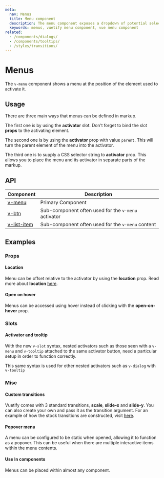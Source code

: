 ```yaml
---
meta:
  nav: Menus
  title: Menu component
  description: The menu component exposes a dropdown of potential selections or actions that the user can make.
  keywords: menus, vuetify menu component, vue menu component
related:
  - /components/dialogs/
  - /components/tooltips/
  - /styles/transitions/
---
```


# Menus

The `v-menu` component shows a menu at the position of the element used to activate it.

## Usage

There are three main ways that menus can be defined in markup.

The first one is by using the **activator** slot. Don't forget to bind the slot **props** to the activating element.

The second one is by using the **activator** prop with value `parent`. This will turn the parent element of the menu into the activator.

The third one is to supply a CSS selector string to **activator** prop. This allows you to place the menu and its activator in separate parts of the markup.

<example file="v-menu/usage" />

<entry />

## API

| Component | Description |
| - | - |
| [v-menu](/api/v-menu/) | Primary Component |
| [v-btn](/api/v-btn/) | Sub-component often used for the `v-menu` activator |
| [v-list-item](/api/v-list-item/) | Sub-component often used for the `v-menu` content |

<api-inline hide-links />

## Examples

### Props

<!-- #### Absolute

Menus can also be placed absolutely on top of the activator element using the **absolute** prop. Try clicking anywhere on the image.

<example file="v-menu/prop-absolute" />

#### Absolute without activator

Menus can also be used without an activator by using **absolute** together with the props **position-x** and **position-y**. Try right-clicking anywhere on the image.

<example file="v-menu/prop-absolute-without-activator" /> -->

<!-- #### Close on click

Menu can be closed when lost focus.

<example file="v-menu/prop-close-on-click" />

#### Close on content click

You can configure whether `v-menu` should be closed when its content is clicked.

<example file="v-menu/prop-close-on-content-click" /> -->

<!-- #### Disabled

You can disable the menu. Disabled menus can't be opened.

<example file="v-menu/prop-disabled" /> -->

#### Location

Menu can be offset relative to the activator by using the **location** prop. Read more about **location** [here](/components/overlays/#location).

<example file="v-menu/prop-location" />

#### Open on hover

Menus can be accessed using hover instead of clicking with the **open-on-hover** prop.

<example file="v-menu/prop-open-on-hover" />

### Slots

#### Activator and tooltip

With the new `v-slot` syntax, nested activators such as those seen with a `v-menu` and `v-tooltip` attached to the same activator button, need a particular setup in order to function correctly.

<alert type="info">

  This same syntax is used for other nested activators such as `v-dialog` with `v-tooltip`

</alert>

<example file="v-menu/slot-activator-and-tooltip" />

### Misc

#### Custom transitions

Vuetify comes with 3 standard transitions, **scale**, **slide-x** and **slide-y**. You can also create your own and pass it as the transition argument. For an example of how the stock transitions are constructed, visit [here](https://github.com/vuetifyjs/vuetify/blob/master/packages/vuetify/src/util/helpers.ts).

<example file="v-menu/misc-custom-transition" />

#### Popover menu

A menu can be configured to be static when opened, allowing it to function as a popover. This can be useful when there are multiple interactive items within the menu contents.

<example file="v-menu/misc-popover" />

#### Use In components

Menus can be placed within almost any component.

<example file="v-menu/misc-use-in-components" />
